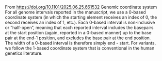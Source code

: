 From https://doi.org/10.1101/2025.06.25.661532
Genomic coordinate system
For all genome intervals reported in the manuscript, we use a 0-based coordinate system (in which the
starting element receives an index of 0, the second receives an index of 1, etc.). Each 0-based interval
is non-inclusive or “half-open”, meaning that each reported interval includes the basepairs at the start
position (again, reported in a 0-based manner) up to the base pair at the end-1 position, and excludes
the base pair at the end position. The width of a 0-based interval is therefore simply end - start.
For variants, we follow the 1-based coordinate system that is conventional in the human genetics
literature.